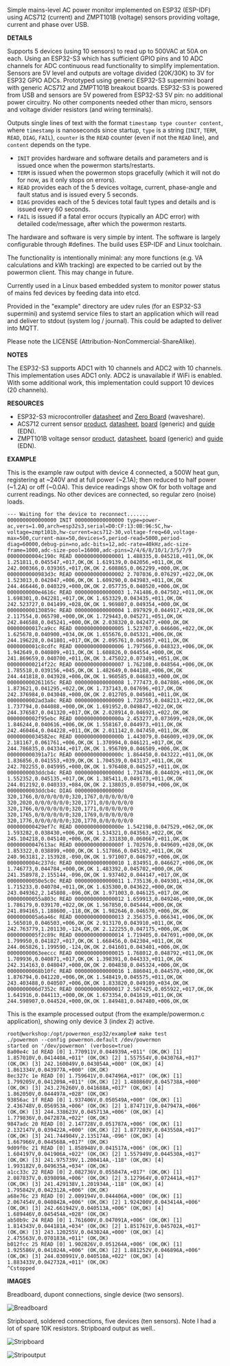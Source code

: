 
Simple mains-level AC power monitor implemented on ESP32 (ESP-IDF) using ACS712 (current) and ZMPT101B (voltage) sensors providing voltage, current and phase over USB.

**DETAILS**

Supports 5 devices (using 10 sensors) to read up to 500VAC at 50A on each.
Using an ESP32-S3 which has sufficient GPIO pins and 10 ADC channels for ADC continuous read functionality to simplify implementation.
Sensors are 5V level and outputs are voltage divided (20K/30K) to 3V for ESP32 GPIO ADCs.
Prototyped using generic ESP32-S3 supermini board with generic ACS712 and ZMPT101B breakout boards.
ESP32-S3 is powered from USB and sensors are 5V powered from ESP32-S3 5V pin: no additional power circuitry.
No other components needed other than micro, sensors and voltage divider resistors (and wiring terminals).

Outputs single lines of text with the format ``timestamp type counter content``, where ``timestamp`` is nanoseconds since startup, ``type`` is a string (``INIT``, ``TERM``, ``READ``, ``DIAG``, ``FAIL``), ``counter`` is the ``READ`` counter (even if not the ``READ`` line), and ``content`` depends on the type.
* ``INIT`` provides hardware and software details and parameters and is issued once when the powermon starts/restarts.
* ``TERM`` is issued when the powermon stops gracefully (which it will not do for now, as it only stops on errors).
* ``READ`` provides each of the 5 devices voltage, current, phase-angle and fault status and is issued every 5 seconds.
* ``DIAG`` provides each of the 5 devices total fault types and details and is issued every 60 seconds.
* ``FAIL`` is issued if a fatal error occurs (typically an ADC error) with detailed code/message, after which the powermon restarts.

The hardware and software is very simple by intent.
The software is largely configurable through #defines.
The build uses ESP-IDF and Linux toolchain.

The functionality is intentionally minimal: any more functions (e.g. VA calculations and kWh tracking) are expected to be carried out by the powermon client. This may change in future.

Currently used in a Linux based embedded system to monitor power status of mains fed devices by feeding data into etcd.

Provided in the "example" directory are udev rules (for an ESP32-S3 supermini) and systemd service files to start an application which will read and deliver to stdout (system log / journal). This could be adapted to deliver into MQTT.

Please note the LICENSE (Attribution-NonCommercial-ShareAlike).

**NOTES**

The ESP32-S3 supports ADC1 with 10 channels and ADC2 with 10 channels. This implementation uses ADC1 only. ADC2 is unavailable if WiFi is enabled. With some additional work, this implementation could support 10 devices (20 channels). 

**RESOURCES**

* ESP32-S3 microcontroller [datasheet](https://www.espressif.com/sites/default/files/documentation/esp32-s3_datasheet_en.pdf) and [Zero Board](https://www.waveshare.com/esp32-s3-zero.htm) (waveshare).
* ACS712 current sensor [product](https://www.allegromicro.com/en/products/sense/current-sensor-ics/integrated-current-sensors/acs712), [datasheet](https://www.allegromicro.com/-/media/files/datasheets/acs712-datasheet.pdf), [board](https://www.aliexpress.com/item/1005007381850382.html) (generic) and [guide](https://www.edn.com/current-sensor-module-microcontrollers) (EDN).
* ZMPT101B voltage sensor [product](https://www.micro-transformer.com/2ma-2ma-voltage-transformer-ZMPT101B.html), [datasheet](https://5krorwxhmqqirik.leadongcdn.com/ZMPT101B+specification-aidijBqoKomRilSqqokpjkp.pdf), [board](https://www.aliexpress.com/item/1005009144961238.html) (generic) and [guide](https://www.edn.com/voltage-sensor) (EDN).

**EXAMPLE**

This is the example raw output with device 4 connected, a 500W heat gun, registering at ~240V and at full power (~2.1A); then reduced to half power (~1.2A) or off (~0.0A). This device readings show OK for both voltage and current readings. No other devices are connected, so regular zero (noise) loads.

```
--- Waiting for the device to reconnect.......
0000000000000000 INIT 0000000000000000 type=power-ac,vers=1.00,arch=esp32s3,serial=D0:CF:13:0B:96:5C,hw-voltage=zmpt101b,hw-current=acs712-30,voltage-freq=60,voltage-max=500,current-max=50,devices=5,period-read=5000,period-diag=60000,debug-pin=no,adc-bits=12,adc-rate=40kHz,adc-size-frame=1000,adc-size-pool=16000,adc-pins=2/4/6/8/10/1/3/5/7/9
00000000004c190c READ 0000000000000001 1.488335,0.045218,+011,OK,OK 1.251811,0.045547,+017,OK,OK 1.619139,0.042056,+011,OK,OK 242.000366,0.039365,+017,OK,OK 2.608865,0.062299,+000,OK,OK
0000000000983d3c READ 0000000000000002 2.707036,0.076297,+022,OK,OK 1.523013,0.042047,+006,OK,OK 1.609290,0.043983,+011,OK,OK 244.466446,0.040329,+000,OK,OK 2.057735,0.040520,+006,OK,OK
0000000000e4616c READ 0000000000000003 1.741486,0.047502,+011,OK,OK 1.698301,0.042281,+017,OK,OK 1.653329,0.043435,+011,OK,OK 242.523727,0.041499,+028,OK,OK 1.969807,0.049354,+000,OK,OK
000000000130859c READ 0000000000000004 1.897929,0.044917,+028,OK,OK 2.117554,0.065798,+000,OK,OK 1.729443,0.045271,+051,OK,OK 242.846588,0.045241,+000,OK,OK 2.038320,0.042477,+000,OK,OK
00000000017ca9cc READ 0000000000000005 1.523707,0.046606,+022,OK,OK 1.625678,0.040900,+034,OK,OK 1.655676,0.045321,+006,OK,OK 244.196228,0.041801,+017,OK,OK 2.095761,0.045057,+011,OK,OK
0000000001c8cdfc READ 0000000000000006 1.797566,0.048323,+006,OK,OK 1.942649,0.040809,+011,OK,OK 1.608826,0.044554,+000,OK,OK 241.869659,0.040700,+011,OK,OK 3.475022,0.073491,+051,OK,OK
000000000214f22c READ 0000000000000007 1.762108,0.048564,+006,OK,OK 1.785518,0.039156,+045,OK,OK 1.482649,0.044188,+006,OK,OK 244.441818,0.043928,+006,OK,OK 1.960585,0.046833,+000,OK,OK
000000000261165c READ 0000000000000008 1.777473,0.047886,+006,OK,OK 1.873621,0.041295,+022,OK,OK 1.737143,0.047696,+017,OK,OK 242.376984,0.043048,+000,OK,OK 2.012705,0.045601,+011,OK,OK
0000000002ad3a8c READ 0000000000000009 1.728755,0.048213,+022,OK,OK 1.737794,0.044088,+000,OK,OK 1.691952,0.049847,+022,OK,OK 244.376587,0.041320,+017,OK,OK 2.028914,0.046921,+022,OK,OK
0000000002f95ebc READ 000000000000000a 2.453277,0.073699,+028,OK,OK 1.846244,0.040616,+006,OK,OK 1.558167,0.044973,+011,OK,OK 242.460464,0.044228,+011,OK,OK 2.011142,0.047450,+011,OK,OK
00000000034582ec READ 000000000000000b 1.443079,0.046009,+039,OK,OK 2.181167,0.061761,+006,OK,OK 1.370994,0.046121,+017,OK,OK 244.786835,0.043344,+017,OK,OK 1.956709,0.046509,+006,OK,OK
000000000391a71c READ 000000000000000c 1.864450,0.043222,+011,OK,OK 1.836856,0.041553,+039,OK,OK 1.704539,0.043137,+011,OK,OK 242.702255,0.045995,+000,OK,OK 1.976408,0.045257,+011,OK,OK
0000000003ddcb4c READ 000000000000000d 1.734786,0.044029,+011,OK,OK 1.552352,0.045135,+017,OK,OK 1.385411,0.049173,+011,OK,OK 244.012192,0.040333,+084,OK,OK 2.138035,0.050794,+006,OK,OK
0000000003ddcb4c DIAG 000000000000000d 320,1766,0/0/0/0/0/0;320,1767,0/0/0/0/0/0 320,2020,0/0/0/0/0/0;320,1771,0/0/0/0/0/0 320,1766,0/0/0/0/0/0;320,1771,0/0/0/0/0/0 320,1765,0/0/0/0/0/0;320,1769,0/0/0/0/0/0 320,1776,0/0/0/0/0/0;320,1770,0/0/0/0/0/0
000000000429ef7c READ 000000000000000e 1.542198,0.047529,+062,OK,OK 1.593282,0.038430,+006,OK,OK 1.534321,0.043563,+022,OK,OK 245.104218,0.045140,+006,OK,OK 2.331830,0.060667,+011,OK,OK
00000000047613ac READ 000000000000000f 1.702576,0.049609,+028,OK,OK 1.853322,0.038899,+000,OK,OK 1.517866,0.045192,+011,OK,OK 240.963181,2.153928,-090,OK,OK 1.971007,0.046797,+006,OK,OK
0000000004c237dc READ 0000000000000010 1.834951,0.046627,+006,OK,OK 1.746773,0.044784,+000,OK,OK 1.483392,0.045702,+000,OK,OK 241.358978,2.155144,-096,OK,OK 1.937402,0.044147,+017,OK,OK
00000000050e5c0c READ 0000000000000011 1.735136,0.049301,+034,OK,OK 1.715233,0.040704,+011,OK,OK 1.635300,0.043622,+000,OK,OK 243.049362,2.145808,-096,OK,OK 1.971003,0.046125,+017,OK,OK
00000000055a803c READ 0000000000000012 1.659913,0.049246,+000,OK,OK 1.786179,0.039170,+022,OK,OK 1.567850,0.045444,+000,OK,OK 241.894165,1.188600,-118,OK,OK 1.982646,0.046570,+006,OK,OK
0000000005a6a46c READ 0000000000000013 2.356375,0.066341,+006,OK,OK 1.565010,0.046503,+006,OK,OK 2.913170,0.043910,+011,OK,OK 242.763779,1.201130,-124,OK,OK 2.122255,0.047175,+006,OK,OK
0000000005f2c89c READ 0000000000000014 1.719405,0.047691,+000,OK,OK 1.799950,0.041827,+017,OK,OK 1.668456,0.042304,+011,OK,OK 244.065826,1.199590,-124,OK,OK 2.041601,0.043401,+006,OK,OK
00000000063eeccc READ 0000000000000015 1.768012,0.048792,+011,OK,OK 1.709936,0.040871,+017,OK,OK 1.398391,0.044333,+011,OK,OK 242.314163,0.048047,+000,OK,OK 2.004838,0.045324,+006,OK,OK
00000000068b10fc READ 0000000000000016 1.886041,0.044570,+000,OK,OK 1.876794,0.041220,+006,OK,OK 1.548419,0.045575,+011,OK,OK 243.403488,0.040507,+006,OK,OK 1.833820,0.049109,+034,OK,OK
0000000006d7352c READ 0000000000000017 2.507425,0.055922,+017,OK,OK 1.641916,0.044113,+000,OK,OK 1.673354,0.041619,+011,OK,OK 244.598907,0.044524,+000,OK,OK 1.849481,0.047480,+006,OK,OK
```

This is the example processed output (from the example/powermon.c application), showing only device 3 (index 2) active.

```
root@workshop:/opt/powermon_esp32/example# make test
./powermon --config powermon.default /dev/powermon
started on '/dev/powermon' (verbose=true)
8a00e4c 1d READ [0] 1.770911V,0.044939A,+011° (OK,OK) [1] 1.857010V,0.041440A,+011° (OK,OK) [2] 1.557554V,0.043076A,+017° (OK,OK) [3] 242.160049V,0.043054A,+000° (OK,OK) [4] 1.861334V,0.043977A,+000° (OK,OK)
8ec327c 1e READ [0] 1.759641V,0.047496A,+017° (OK,OK) [1] 1.799205V,0.041209A,+011° (OK,OK) [2] 1.480860V,0.045738A,+000° (OK,OK) [3] 243.276260V,0.041688A,+017° (OK,OK) [4] 1.862050V,0.044497A,+028° (OK,OK)
93856ac 1f READ [0] 1.937406V,0.050549A,+000° (OK,OK) [1] 2.436748V,0.056953A,+006° (OK,OK) [2] 1.874711V,0.047947A,+006° (OK,OK) [3] 244.338623V,0.045713A,+006° (OK,OK) [4] 1.779836V,0.047287A,+022° (OK,OK)
9847adc 20 READ [0] 2.147728V,0.051787A,+006° (OK,OK) [1] 2.132147V,0.039422A,+000° (OK,OK) [2] 1.877203V,0.043550A,+017° (OK,OK) [3] 241.744904V,2.135174A,-096° (OK,OK) [4] 1.667966V,0.044568A,+017° (OK,OK)
9d09f0c 21 READ [0] 1.858948V,0.041517A,+006° (OK,OK) [1] 1.604197V,0.041906A,+022° (OK,OK) [2] 1.557949V,0.044530A,+017° (OK,OK) [3] 241.975739V,1.200414A,-118° (OK,OK) [4] 1.993182V,0.049635A,+034° (OK,OK)
a1cc33c 22 READ [0] 2.082736V,0.055847A,+017° (OK,OK) [1] 2.087837V,0.039809A,+006° (OK,OK) [2] 3.127964V,0.072441A,+017° (OK,OK) [3] 241.429138V,1.201934A,-118° (OK,OK) [4] 1.795842V,0.042312A,+006° (OK,OK)
a68e76c 23 READ [0] 2.009194V,0.044406A,+000° (OK,OK) [1] 2.067454V,0.040842A,+006° (OK,OK) [2] 1.924200V,0.043414A,+006° (OK,OK) [3] 242.661942V,0.040513A,+006° (OK,OK) [4] 1.689446V,0.045454A,+028° (OK,OK)
ab50b9c 24 READ [0] 1.761600V,0.047091A,+006° (OK,OK) [1] 1.814343V,0.044181A,+034° (OK,OK) [2] 1.851761V,0.045702A,+017° (OK,OK) [3] 243.120255V,0.043024A,+000° (OK,OK) [4] 2.475563V,0.070183A,+011° (OK,OK)
b012fcc 25 READ [0] 1.902826V,0.051264A,+006° (OK,OK) [1] 1.925586V,0.041024A,+006° (OK,OK) [2] 1.881252V,0.046896A,+006° (OK,OK) [3] 244.030991V,0.040510A,+022° (OK,OK) [4] 1.883433V,0.042732A,+011° (OK,OK)
^Cstopped
```

**IMAGES**

Breadboard, dupont connections, single device (two sensors).

![Breadboard](docs/1_breadboard.jpg)

Stripboard, soldered connections, five devices (ten sensors). Note I had a lot of spare 10K resistors. Stripboard output as well..

![Stripboard](docs/2_stripboard.jpg)

![Stripoutput](docs/3_stripoutput.jpg)

